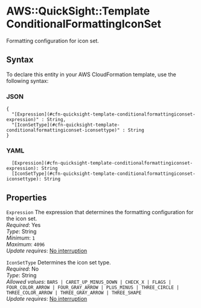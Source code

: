 # AWS::QuickSight::Template ConditionalFormattingIconSet<a name="aws-properties-quicksight-template-conditionalformattingiconset"></a>

Formatting configuration for icon set\.

## Syntax<a name="aws-properties-quicksight-template-conditionalformattingiconset-syntax"></a>

To declare this entity in your AWS CloudFormation template, use the following syntax:

### JSON<a name="aws-properties-quicksight-template-conditionalformattingiconset-syntax.json"></a>

```
{
  "[Expression](#cfn-quicksight-template-conditionalformattingiconset-expression)" : String,
  "[IconSetType](#cfn-quicksight-template-conditionalformattingiconset-iconsettype)" : String
}
```

### YAML<a name="aws-properties-quicksight-template-conditionalformattingiconset-syntax.yaml"></a>

```
  [Expression](#cfn-quicksight-template-conditionalformattingiconset-expression): String
  [IconSetType](#cfn-quicksight-template-conditionalformattingiconset-iconsettype): String
```

## Properties<a name="aws-properties-quicksight-template-conditionalformattingiconset-properties"></a>

`Expression` <a name="cfn-quicksight-template-conditionalformattingiconset-expression"></a>
The expression that determines the formatting configuration for the icon set\.  
_Required_: Yes  
_Type_: String  
_Minimum_: `1`  
_Maximum_: `4096`  
_Update requires_: [No interruption](https://docs.aws.amazon.com/AWSCloudFormation/latest/UserGuide/using-cfn-updating-stacks-update-behaviors.html#update-no-interrupt)

`IconSetType` <a name="cfn-quicksight-template-conditionalformattingiconset-iconsettype"></a>
Determines the icon set type\.  
_Required_: No  
_Type_: String  
_Allowed values_: `BARS | CARET_UP_MINUS_DOWN | CHECK_X | FLAGS | FOUR_COLOR_ARROW | FOUR_GRAY_ARROW | PLUS_MINUS | THREE_CIRCLE | THREE_COLOR_ARROW | THREE_GRAY_ARROW | THREE_SHAPE`  
_Update requires_: [No interruption](https://docs.aws.amazon.com/AWSCloudFormation/latest/UserGuide/using-cfn-updating-stacks-update-behaviors.html#update-no-interrupt)

